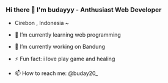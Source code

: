 ### Hi there 👋 I'm budayyy - Anthusiast Web Developer
- Cirebon , Indonesia ~

- 🌱 I’m currently learning web programming
- 🔭 I’m currently working on Bandung
- ⚡ Fun fact: i love play game and healing
- 📫 How to reach me: @buday20_

<!--
**budayyy/budayyy** is a ✨ _special_ ✨ repository because its `README.md` (this file) appears on your GitHub profile.

Here are some ideas to get you started:

- 🔭 I’m currently working on ...
- 🌱 I’m currently learning ...
- 👯 I’m looking to collaborate on ...
- 🤔 I’m looking for help with ...
- 💬 Ask me about ...
- 📫 How to reach me: ...
- 😄 Pronouns: ...
- ⚡ Fun fact: ...
-->
